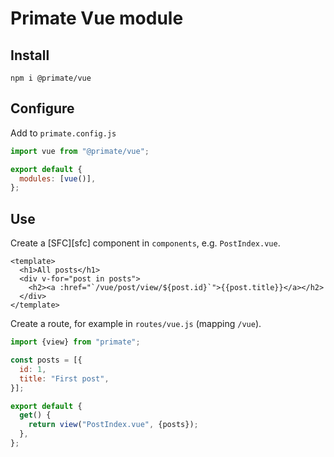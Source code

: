 # Primate Vue module

## Install

`npm i @primate/vue`

## Configure

Add to `primate.config.js`

```js
import vue from "@primate/vue";

export default {
  modules: [vue()],
};
```

## Use

Create a [SFC][sfc] component in `components`, e.g. `PostIndex.vue`.

```vue
<template>
  <h1>All posts</h1>
  <div v-for="post in posts">
    <h2><a :href="`/vue/post/view/${post.id}`">{{post.title}}</a></h2>
  </div>
</template>
```

Create a route, for example in `routes/vue.js` (mapping `/vue`).

```js
import {view} from "primate";

const posts = [{
  id: 1,
  title: "First post",
}];

export default {
  get() {
    return view("PostIndex.vue", {posts});
  },
};
```
